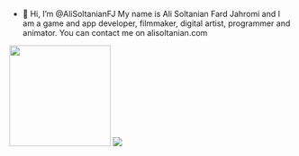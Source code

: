 - 👋 Hi, I’m @AliSoltanianFJ
My name is Ali Soltanian Fard Jahromi and I am a game and app developer, filmmaker, digital artist, programmer and animator.
You can contact me on alisoltanian.com

<img height="180em" src="https://github-readme-stats.vercel.app/api?username=AliSoltanianFJ&show_icons=true&hide_border=true&&count_private=true&include_all_commits=true" />
<img src="https://github-readme-stats.vercel.app/api/top-langs?username=AliSoltanianFJ"/>
